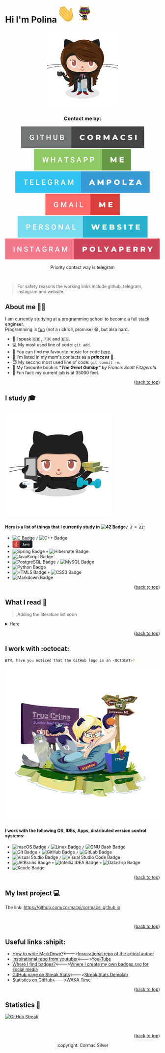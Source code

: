 <a name="readme-top"></a>

# Hi I'm Polina<img src="images/say_hi.gif" width="60px" height="60px" alt="hi"><img src="images/daftpunkcat.gif" width="60px" height="60px" alt="hi">

<div align="center">
  <a href="https://cormacsi.github.io">
    <img src="images/femalecat.png" alt="Logo" width="250" height="250">
  </a>
</div>

  <h3 align="center">Contact me by:</h3>
<div align="center">
  <a href="https://github.com/cormacsi/">
    <img src="images/github-cormacsi.svg" alt="GitHub">
  </a>
  <a href="https://web.whatsapp.com">
    <img src="images/whatsapp-me.svg" alt="WhatsApp">
  </a>
   <a href="https://t.me/ampolza">
    <img src="images/telegram-ampolza.svg" alt="Telegram">
  </a><br />
  <a href="mailto:name@email.com">
    <img src="images/gmail-me.svg" alt="Gmail">
  </a>
  <a href="http://cormacsi.github.io">
    <img src="images/personal-website.svg" alt="Website">
  </a><br />
  <a href="https://www.instagram.com/polyaperry/">
    <img src="images/instagram-polyaperry.svg" alt="Instagram">
  </a><br />
</div>
 <p align="center">Priority contact way is telegram</p><br />

>For safety reasons the working links include github, telegram, instagram and website.<br />

## About me :woman_technologist:

I am currently studying at a programming school to become a full stack engineer.<br />
Programming is <a href="https://gist.github.com/rxaviers/7360908">fun</a> (not a rickroll, promise) :grin:, but also hard.

- :statue_of_liberty:  I speak :gb: ,  :fr: and :es:.
- :computer:  My most used line of code: `git add`.
- :musical_score:  You can find my favourite music for code <a href="https://www.youtube.com/watch?v=jfKfPfyJRdk">here</a>.
- :princess:  I'm listed in my mom's contacts as a **_princess_** :see_no_evil:.
- :innocent:  My second most used line of code: `git commit -m`.
- :book:  My favourite book is _**"The Great Gatsby"** by Francis Scott Fitzgerald_.
- :seat: Fun fact: my current job is at 35000 feet.

<p align="right">(<a href="#readme-top">back to top</a>)</p>

## I study :mortar_board:
<a href="https://github.com/cormacsi/">
  <img src="images/hubbercat.png" alt="" width="350">
</a>

#### Here is a list of things that I currently study in ![42 Badge](https://img.shields.io/badge/42-000?logo=42&logoColor=fff&style=flat)````/ 2 = 21````:

* ![C Badge](https://img.shields.io/badge/C-A8B9CC?logo=c&logoColor=fff&style=flat) `/` ![C++ Badge](https://img.shields.io/badge/C%2B%2B-00599C?logo=cplusplus&logoColor=fff&style=flat)
*  <img src="images/java_button.svg" width="65">
* ![Spring Badge](https://img.shields.io/badge/Spring-6DB33F?logo=spring&logoColor=fff&style=flat) `+` ![Hibernate Badge](https://img.shields.io/badge/Hibernate-59666C?logo=hibernate&logoColor=fff&style=flat)
* ![JavaScript Badge](https://img.shields.io/badge/JavaScript-F7DF1E?logo=javascript&logoColor=000&style=flat)
* ![PostgreSQL Badge](https://img.shields.io/badge/PostgreSQL-4169E1?logo=postgresql&logoColor=fff&style=flat) `/` ![MySQL Badge](https://img.shields.io/badge/MySQL-4479A1?logo=mysql&logoColor=fff&style=flat)
* ![Python Badge](https://img.shields.io/badge/Python-3776AB?logo=python&logoColor=fff&style=flat)
* ![HTML5 Badge](https://img.shields.io/badge/HTML5-E34F26?logo=html5&logoColor=fff&style=flat) `+` ![CSS3 Badge](https://img.shields.io/badge/CSS3-1572B6?logo=css3&logoColor=fff&style=flat)
* ![Markdown Badge](https://img.shields.io/badge/Markdown-000?logo=markdown&logoColor=fff&style=flat)

<p align="right">(<a href="#readme-top">back to top</a>)</p>

## What I read :closed_book:

> Adding the literature list soon

<details>
 <summary>
  Here
 </summary>
</details>

<p align="right">(<a href="#readme-top">back to top</a>)</p>

## I work with :octocat:

````sh
BTW, have you noticed that the GitHub logo is an <OCTOCAT>?
````

<a href="https://github.com/cormacsi/">
  <img src="images/Brennatocat.png" alt="" width="500">
</a>

#### I work with the following OS, IDEs, Apps, distributed version control systems:
    
* ![macOS Badge](https://img.shields.io/badge/macOS-000?logo=macos&logoColor=fff&style=flat) `/` ![Linux Badge](https://img.shields.io/badge/Linux-FCC624?logo=linux&logoColor=000&style=flat) `/` ![GNU Bash Badge](https://img.shields.io/badge/GNU%20Bash-4EAA25?logo=gnubash&logoColor=fff&style=flat)
* ![Git Badge](https://img.shields.io/badge/Git-F05032?logo=git&logoColor=fff&style=flat) `/` ![GitHub Badge](https://img.shields.io/badge/GitHub-181717?logo=github&logoColor=fff&style=flat) `/` ![GitLab Badge](https://img.shields.io/badge/GitLab-FC6D26?logo=gitlab&logoColor=fff&style=flat)
* ![Visual Studio Badge](https://img.shields.io/badge/Visual%20Studio-5C2D91?logo=visualstudio&logoColor=fff&style=flat) `/` ![Visual Studio Code Badge](https://img.shields.io/badge/Visual%20Studio%20Code-007ACC?logo=visualstudiocode&logoColor=fff&style=flat)
* ![JetBrains Badge](https://img.shields.io/badge/JetBrains-000?logo=jetbrains&logoColor=fff&style=flat) `+` ![IntelliJ IDEA Badge](https://img.shields.io/badge/IntelliJ%20IDEA-000?logo=intellijidea&logoColor=fff&style=flat) `+` ![DataGrip Badge](https://img.shields.io/badge/DataGrip-000?logo=datagrip&logoColor=fff&style=flat)
* ![Xcode Badge](https://img.shields.io/badge/Xcode-147EFB?logo=xcode&logoColor=fff&style=flat)

<p align="right">(<a href="#readme-top">back to top</a>)</p>

## My last project :computer:

The link: <a href="https://github.com/cormacsi/cormacsi.github.io">https://github.com/cormacsi/cormacsi.github.io</a>

<div align="center">
  <a href="https://cormacsi.github.io">
    <img src="images/NUX_Octodex.gif" alt="" width="300">
  </a>
</div>

<p align="right">(<a href="#readme-top">back to top</a>)</p>

## Useful links :shipit:

* <a href="https://www.sitepoint.com/github-profile-readme/">How to write MarkDown?</a><---><a href="https://github.com/itsZed0/itsZed0">Inspirational repo of the artical author</a>
* <a href="https://github.com/ipenywis/ipenywis">Inspirational repo from youtuber</a><---><a href="https://www.youtube.com/watch?v=OoncKvcfs0M&t=703s">You-Tube</a>
* <a href="https://badges.pages.dev">Where I find badges?<a/><---><a href="https://forthebadge.com">Where I create my own badges.svg for social media</a>
* <a href="https://github.com/DenverCoder1/github-readme-streak-stats">GitHub page on Streak Stats</a><---><a href="https://streak-stats.demolab.com">Streak Stats Demolab</a>
* <a href="https://github.com/anuraghazra/github-readme-stats">Statistics on GitHub</a><---><a href="https://wakatime.com/">WAKA Time</a>

<p align="right">(<a href="#readme-top">back to top</a>)</p>

## Statistics :100:

[![GitHub Streak](https://streak-stats.demolab.com?user=cormacsi&theme=tokyonight&hide_border=true&date_format=j%20M%5B%20Y%5D)](https://git.io/streak-stats)

<br />

<p align="right">(<a href="#readme-top">back to top</a>)</p>

<p align="center">:copyright: Cormac Silver</p>
